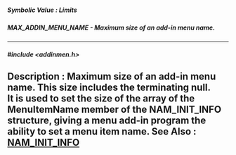 ##### Symbolic Value : Limits
##### MAX_ADDIN_MENU_NAME - Maximum size of an add-in menu name.
---
##### #include <addinmen.h>
**Description :**
Maximum size of an add-in menu name.  This size includes the terminating null.  
It is used to set the size of the array of the MenuItemName member of the 
NAM_INIT_INFO structure, giving a menu add-in program the ability to set a menu 
item name.
**See Also :**
[NAM_INIT_INFO](D:/md_files/NAM_INIT_INFO.md)
---
